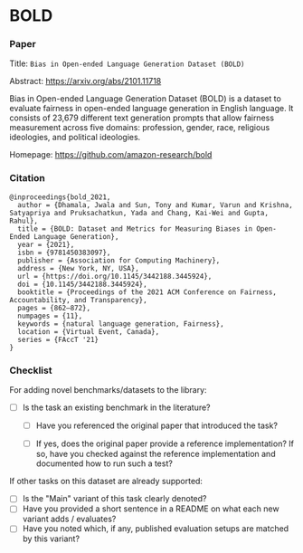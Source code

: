 # BOLD

### Paper

Title: `Bias in Open-ended Language Generation Dataset (BOLD)`

Abstract: https://arxiv.org/abs/2101.11718

Bias in Open-ended Language Generation Dataset (BOLD) is a dataset to evaluate fairness in open-ended language generation in English language. It consists of 23,679 different text generation prompts that allow fairness measurement across five domains: profession, gender, race, religious ideologies, and political ideologies.

Homepage: https://github.com/amazon-research/bold

### Citation

```
@inproceedings{bold_2021,
  author = {Dhamala, Jwala and Sun, Tony and Kumar, Varun and Krishna, Satyapriya and Pruksachatkun, Yada and Chang, Kai-Wei and Gupta, Rahul},
  title = {BOLD: Dataset and Metrics for Measuring Biases in Open-Ended Language Generation},
  year = {2021},
  isbn = {9781450383097},
  publisher = {Association for Computing Machinery},
  address = {New York, NY, USA},
  url = {https://doi.org/10.1145/3442188.3445924},
  doi = {10.1145/3442188.3445924},
  booktitle = {Proceedings of the 2021 ACM Conference on Fairness, Accountability, and Transparency},
  pages = {862–872},
  numpages = {11},
  keywords = {natural language generation, Fairness},
  location = {Virtual Event, Canada},
  series = {FAccT '21}
}
```


### Checklist

For adding novel benchmarks/datasets to the library:
* [ ] Is the task an existing benchmark in the literature?
  * [ ] Have you referenced the original paper that introduced the task?
  * [ ] If yes, does the original paper provide a reference implementation? If so, have you checked against the reference implementation and documented how to run such a test?


If other tasks on this dataset are already supported:
* [ ] Is the "Main" variant of this task clearly denoted?
* [ ] Have you provided a short sentence in a README on what each new variant adds / evaluates?
* [ ] Have you noted which, if any, published evaluation setups are matched by this variant?
